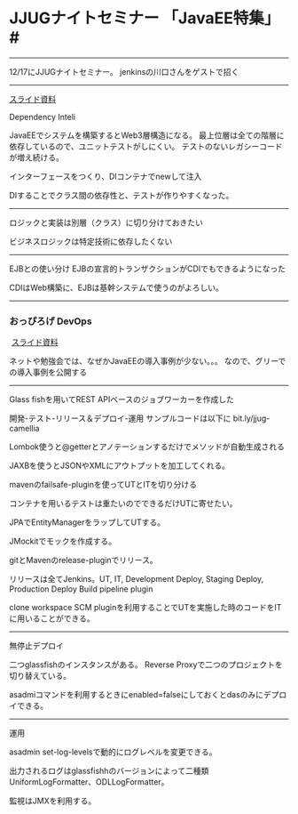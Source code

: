 # JJUGナイトセミナー 「JavaEE特集」#



----------


12/17にJJUGナイトセミナー。
jenkinsの川口さんをゲストで招く



----------

[スライド資料](http://www.slideshare.net/agetsuma/jjug-11-cdi)

Dependency Inteli

JavaEEでシステムを構築するとWeb3層構造になる。
最上位層は全ての階層に依存しているので、ユニットテストがしにくい。
テストのないレガシーコードが増え続ける。

インターフェースをつくり、DIコンテナでnewして注入

DIすることでクラス間の依存性と、テストが作りやすくなった。


----------


ロジックと実装は別層（クラス）に切り分けておきたい

ビジネスロジックは特定技術に依存したくない


----------

EJBとの使い分け
EJBの宣言的トランザクションがCDIでもできるようになった

CDIはWeb構築に、EJBは基幹システムで使うのがよろしい。




----------


### おっぴろげ DevOps ###

 [スライド資料](http://www.slideshare.net/nagaseyasuhito/extreme-opened-java-ee-devops)


ネットや勉強会では、なぜかJavaEEの導入事例が少ない。。。
なので、グリーでの導入事例を公開する

---


Glass fishを用いてREST APIベースのジョブワーカーを作成した

開発-テスト-リリース＆デプロイ-運用
サンプルコードは以下に
bit.ly/jjug-camellia

Lombok使うと@getterとアノテーションするだけでメソッドが自動生成される

JAXBを使うとJSONやXMLにアウトプットを加工してくれる。


mavenのfailsafe-pluginを使ってUTとITを切り分ける

コンテナを用いるテストは重たいのでできるだけUTに寄せたい。


JPAでEntityManagerをラップしてUTする。

JMockitでモックを作成する。

gitとMavenのrelease-pluginでリリース。

リリースは全てJenkins。UT, IT, Development Deploy, Staging Deploy, Production Deploy
Build pipeline plugin

clone workspace SCM pluginを利用することでUTを実施した時のコードをITに用いることができる。


----------

無停止デプロイ

二つglassfishのインスタンスがある。
Reverse Proxyで二つのプロジェクトを切り替えている。

asadmiコマンドを利用するときにenabled=falseにしておくとdasのみにデプロイできる。



----------
運用

asadmin set-log-levelsで動的にログレベルを変更できる。

出力されるログはglassfishhのバージョンによって二種類
UniformLogFormatter、ODLLogFormatter。

監視はJMXを利用する。

